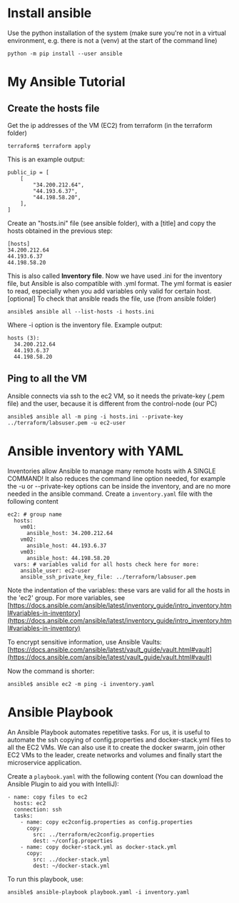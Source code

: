 # Install ansible
Use the python installation of the system (make sure you're not in a virtual environment, e.g. there is not a (venv) at the start of the command line)

```
python -m pip install --user ansible
```

# My Ansible Tutorial
## Create the hosts file
Get the ip addresses of the VM (EC2) from terraform (in the terraform folder)

```
terraform$ terraform apply
```

This is an example output:

```
public_ip = [
    [
        "34.200.212.64",
        "44.193.6.37",
        "44.198.58.20",
    ],
]
```

Create an "hosts.ini" file (see ansible folder), with a [title] and copy the hosts obtained in the previous step:

```
[hosts]
34.200.212.64
44.193.6.37
44.198.58.20
```
This is also called **Inventory file**. Now we have used .ini for the inventory file, but Ansible is also compatible with .yml format. The yml format is easier to read, especially when you add variables only valid for certain host.
[optional] To check that ansible reads the file, use (from ansible folder)

```
ansible$ ansible all --list-hosts -i hosts.ini
```

Where -i option is the inventory file. Example output:

```
hosts (3):
  34.200.212.64
  44.193.6.37
  44.198.58.20
```

## Ping to all the VM
Ansible connects via ssh to the ec2 VM, so it needs the private-key (.pem file) and the user, because it is different from the control-node (our PC)
```
ansible$ ansible all -m ping -i hosts.ini --private-key ../terraform/labsuser.pem -u ec2-user
```

# Ansible inventory with YAML
Inventories allow Ansible to manage many remote hosts with A SINGLE COMMAND! It also reduces the command line option needed, for example the -u or --private-key options can be inside the inventory, and are no more needed in the ansible command.
Create a `inventory.yaml` file with the following content

```
ec2: # group name
  hosts:
    vm01:
      ansible_host: 34.200.212.64
    vm02:
      ansible_host: 44.193.6.37
    vm03:
      ansible_host: 44.198.58.20
  vars: # variables valid for all hosts check here for more: 
    ansible_user: ec2-user
    ansible_ssh_private_key_file: ../terraform/labsuser.pem
```
Note the indentation of the variables: these vars are valid for all the hosts in the 'ec2' group. For more variables, see [https://docs.ansible.com/ansible/latest/inventory_guide/intro_inventory.html#variables-in-inventory](https://docs.ansible.com/ansible/latest/inventory_guide/intro_inventory.html#variables-in-inventory)

To encrypt sensitive information, use Ansible Vaults: [https://docs.ansible.com/ansible/latest/vault_guide/vault.html#vault](https://docs.ansible.com/ansible/latest/vault_guide/vault.html#vault)

Now the command is shorter:

```
ansible$ ansible ec2 -m ping -i inventory.yaml
```

# Ansible Playbook
An Ansible Playbook automates repetitive tasks. For us, it is useful to automate the ssh copying of config.properties and docker-stack.yml files to all the EC2 VMs.
We can also use it to create the docker swarm, join other EC2 VMs to the leader, create networks and volumes and finally start the microservice application.

Create a `playbook.yaml` with the following content (You can download the Ansible Plugin to aid you with IntelliJ):

```
- name: copy files to ec2
  hosts: ec2
  connection: ssh
  tasks:
    - name: copy ec2config.properties as config.properties
      copy:
        src: ../terraform/ec2config.properties
        dest: ~/config.properties
    - name: copy docker-stack.yml as docker-stack.yml
      copy:
        src: ../docker-stack.yml
        dest: ~/docker-stack.yml
```

To run this playbook, use:

```
ansible$ ansible-playbook playbook.yaml -i inventory.yaml
```